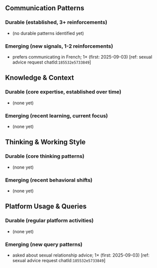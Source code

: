 ## Communication Patterns
### Durable (established, 3+ reinforcements)
- (no durable patterns identified yet)

### Emerging (new signals, 1-2 reinforcements)
- prefers communicating in French; 1× (first: 2025-09-03) [ref: sexual advice request chatId:`185532e5733849`]

## Knowledge & Context
### Durable (core expertise, established over time)
- (none yet)

### Emerging (recent learning, current focus)
- (none yet)

## Thinking & Working Style
### Durable (core thinking patterns)
- (none yet)

### Emerging (recent behavioral shifts)
- (none yet)

## Platform Usage & Queries
### Durable (regular platform activities)
- (none yet)

### Emerging (new query patterns)
- asked about sexual relationship advice; 1× (first: 2025-09-03) [ref: sexual advice request chatId:`185532e5733849`]